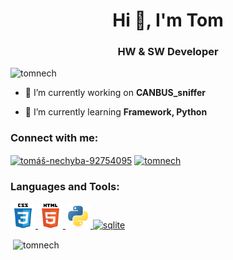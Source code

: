 <h1 align="center">Hi 👋, I'm Tom</h1>
<h3 align="center">HW & SW Developer</h3>

<p align="left"> <img src="https://komarev.com/ghpvc/?username=tomnech&label=Profile%20views&color=0e75b6&style=flat" alt="tomnech" /> </p>

- 🔭 I’m currently working on **CANBUS_sniffer**

- 🌱 I’m currently learning **Framework, Python**

<h3 align="left">Connect with me:</h3>
<p align="left">
<a href="https://linkedin.com/in/tomáš-nechyba-92754095" target="blank"><img align="center" src="https://raw.githubusercontent.com/rahuldkjain/github-profile-readme-generator/master/src/images/icons/Social/linked-in-alt.svg" alt="tomáš-nechyba-92754095" height="30" width="40" /></a>
<a href="https://instagram.com/tomnech" target="blank"><img align="center" src="https://raw.githubusercontent.com/rahuldkjain/github-profile-readme-generator/master/src/images/icons/Social/instagram.svg" alt="tomnech" height="30" width="40" /></a>
</p>

<h3 align="left">Languages and Tools:</h3>
<p align="left"> <a href="https://www.w3schools.com/css/" target="_blank" rel="noreferrer"> <img src="https://raw.githubusercontent.com/devicons/devicon/master/icons/css3/css3-original-wordmark.svg" alt="css3" width="40" height="40"/> </a> <a href="https://www.w3.org/html/" target="_blank" rel="noreferrer"> <img src="https://raw.githubusercontent.com/devicons/devicon/master/icons/html5/html5-original-wordmark.svg" alt="html5" width="40" height="40"/> </a> <a href="https://www.python.org" target="_blank" rel="noreferrer"> <img src="https://raw.githubusercontent.com/devicons/devicon/master/icons/python/python-original.svg" alt="python" width="40" height="40"/> </a> <a href="https://www.sqlite.org/" target="_blank" rel="noreferrer"> <img src="https://www.vectorlogo.zone/logos/sqlite/sqlite-icon.svg" alt="sqlite" width="40" height="40"/> </a> </p>

<p>&nbsp;<img align="center" src="https://github-readme-stats.vercel.app/api?username=tomnech&show_icons=true&locale=en" alt="tomnech" /></p>
